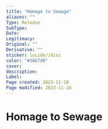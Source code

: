 ```yaml
---
title: "Homage to Sewage"
aliases: ""
Type: Release  
SubType: 
Date: 
Legitimacy: 
Original: ""
Derivative: ""
sticker: lucide//disc
color: "#3867d6"
cover: 
description: 
Label: 
Page created: 2023-11-18
Page modified: 2023-11-18
---
```


# Homage to Sewage
